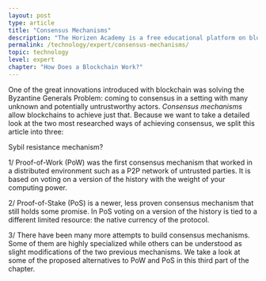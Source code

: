 ```yaml
---
layout: post
type: article
title: "Consensus Mechanisms"
description: "The Horizen Academy is a free educational platform on blockchain technology, cryptocurrency, and privacy. This chapter is is not available yet. We add content frequently, sign up for our newsletter for notifications when it's released."
permalink: /technology/expert/consensus-mechanisms/
topic: technology
level: expert
chapter: "How Does a Blockchain Work?"
---
```


One of the great innovations introduced with blockchain was solving the Byzantine Generals Problem: coming to consensus in a setting with many unknown and potentially untrustworthy actors. *Consensus mechanisms* allow blockchains to achieve just that.
Because we want to take a detailed look at the two most researched ways of achieving consensus, we split this article into three: 

Sybil resistance mechanism?

1/ Proof-of-Work (PoW) was the first consensus mechanism that worked in a distributed environment such as a P2P network of untrusted parties. It is based on voting on a version of the history with the weight of your computing power.

2/ Proof-of-Stake (PoS) is a newer, less proven consensus mechanism that still holds some promise. In PoS voting on a version of the history is tied to a different limited resource: the native currency of the protocol.

3/ There have been many more attempts to build consensus mechanisms. Some of them are highly specialized while others can be understood as slight modifications of the two previous mechanisms. We take a look at some of the proposed alternatives to PoW and PoS in this third part of the chapter.
